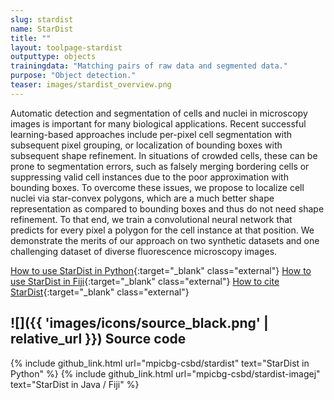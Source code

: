 ```yaml
---
slug: stardist
name: StarDist
title: ""
layout: toolpage-stardist
outputtype: objects
trainingdata: "Matching pairs of raw data and segmented data."
purpose: "Object detection."
teaser: images/stardist_overview.png
---
```


Automatic detection and segmentation of cells and nuclei in microscopy images is important for many biological applications. Recent successful learning-based approaches include per-pixel cell segmentation with subsequent pixel grouping, or localization of bounding boxes with subsequent shape refinement. In situations of crowded cells, these can be prone to segmentation errors, such as falsely merging bordering cells or suppressing valid cell instances due to the poor approximation with bounding boxes. To overcome these issues, we propose to localize cell nuclei via star-convex polygons, which are a much better shape representation as compared to bounding boxes and thus do not need shape refinement. To that end, we train a convolutional neural network that predicts for every pixel a polygon for the cell instance at that position. We demonstrate the merits of our approach on two synthetic datasets and one challenging dataset of diverse fluorescence microscopy images.

[How to use StarDist in Python](https://github.com/mpicbg-csbd/stardist){:target="_blank" class="external"}
[How to use StarDist in Fiji](https://imagej.net/StarDist){:target="_blank" class="external"}
[How to cite StarDist](https://github.com/mpicbg-csbd/stardist#how-to-cite){:target="_blank" class="external"}

## ![]({{ 'images/icons/source_black.png' | relative_url }}) Source code 

{% include github_link.html url="mpicbg-csbd/stardist" text="StarDist in Python" %}
{% include github_link.html url="mpicbg-csbd/stardist-imagej" text="StarDist in Java / Fiji" %}


